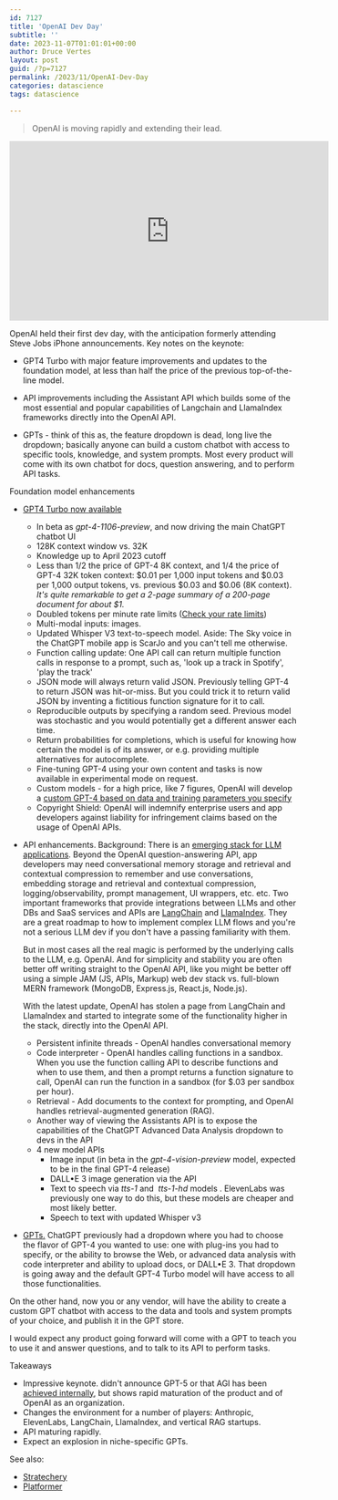 ```yaml
---
id: 7127
title: 'OpenAI Dev Day'
subtitle: ''
date: 2023-11-07T01:01:01+00:00
author: Druce Vertes
layout: post
guid: /?p=7127
permalink: /2023/11/OpenAI-Dev-Day
categories: datascience
tags: datascience

---
```


> OpenAI is moving rapidly and extending their lead.
<iframe width="560" height="315" src="https://www.youtube.com/embed/U9mJuUkhUzk?si=iKPA30LObMbOSpZ_" title="YouTube video player" frameborder="0" allow="accelerometer; autoplay; clipboard-write; encrypted-media; gyroscope; picture-in-picture; web-share" allowfullscreen></iframe>

<!--more-->

OpenAI held their first dev day, with the anticipation formerly attending Steve Jobs iPhone announcements. Key notes on the keynote:

- GPT4 Turbo with major feature improvements and updates to the foundation model, at less than half the price of the previous top-of-the-line model.

- API improvements including the Assistant API which builds some of the most essential and popular capabilities of Langchain and LlamaIndex frameworks directly into the OpenAI API.

- GPTs - think of this as, the feature dropdown is dead, long live the dropdown; basically anyone can build a custom chatbot with access to specific tools, knowledge, and system prompts. Most every product will come with its own chatbot for docs, question answering, and to perform API tasks.


Foundation model enhancements
- [GPT4 Turbo now available](https://openai.com/blog/new-models-and-developer-products-announced-at-devday)
	- In beta as *gpt-4-1106-preview*, and now driving the main ChatGPT chatbot UI
	- 128K context window vs. 32K
	- Knowledge up to April 2023 cutoff
	- Less than 1/2 the price of GPT-4 8K context, and 1/4 the price of GPT-4 32K token context: $0.01 per 1,000 input tokens and $0.03 per 1,000 output tokens, vs. previous $0.03 and $0.06 (8K context). *It's quite remarkable to get a 2-page summary of a 200-page document for about $1.*
	- Doubled tokens per minute rate limits ([Check your rate limits](https://platform.openai.com/account/limits))
	- Multi-modal inputs: images. 
	- Updated Whisper V3 text-to-speech model. Aside: The Sky voice in the ChatGPT mobile app is ScarJo and you can't tell me otherwise.
	- Function calling update: One API call can return multiple function calls in response to a prompt, such as, 'look up a track in Spotify', 'play the track'
	- JSON mode will always return valid JSON. Previously telling GPT-4 to return JSON was hit-or-miss. But you could trick it to return valid JSON by inventing a fictitious function signature for it to call.
	- Reproducible outputs by specifying a random seed. Previous model was stochastic and you would potentially get a different answer each time.
	- Return probabilities for completions, which is useful for knowing how certain the model is of its answer, or e.g. providing multiple alternatives for autocomplete.
	- Fine-tuning GPT-4 using your own content and tasks is now available in experimental mode on request.
	- Custom models - for a high price, like 7 figures, OpenAI will develop a [custom GPT-4 based on data and training parameters you specify](https://openai.com/form/custom-models)
	- Copyright Shield: OpenAI will indemnify enterprise users and app developers against liability for infringement claims based on the usage of OpenAI APIs.


- API enhancements. Background: There is an [emerging stack for LLM applications](https://a16z.com/emerging-architectures-for-llm-applications/). Beyond the OpenAI question-answering API, app developers may need conversational memory storage and retrieval and contextual compression to remember and use conversations, embedding storage and retrieval and contextual compression, logging/observability, prompt management, UI wrappers, etc. etc. Two important frameworks that provide integrations between LLMs and other DBs and SaaS services and APIs are [LangChain](https://python.langchain.com/docs/get_started/introduction) and [LlamaIndex](https://docs.llamaindex.ai/en/stable/). They are a great roadmap to how to implement complex LLM flows and you're not a serious LLM dev if you don't have a passing familiarity with them. 
  
  But in most cases all the real magic is performed by the underlying calls to the LLM, e.g. OpenAI. And for simplicity and stability you are often better off writing straight to the OpenAI API, like you might be better off using a simple JAM (JS, APIs, Markup) web dev stack vs. full-blown MERN framework (MongoDB, Express.js, React.js, Node.js).
  
  With the latest update, OpenAI has stolen a page from LangChain and LlamaIndex and started to integrate some of the functionality higher in the stack, directly into the OpenAI API.
  
	- Persistent infinite threads - OpenAI handles conversational memory
	- Code interpreter - OpenAI handles calling functions in a sandbox. When you use the function calling API to describe functions and when to use them, and then a prompt returns a function signature to call, OpenAI can  run the function in a sandbox (for $.03 per sandbox per hour). 
	- Retrieval - Add documents to the context for prompting, and OpenAI handles retrieval-augmented generation (RAG). 
	- Another way of viewing the Assistants API is to expose the capabilities  of the ChatGPT Advanced Data Analysis dropdown to devs in the API
	- 4 new model APIs
		- Image input (in beta in the *gpt-4-vision-preview* model, expected to be in the final GPT-4 release)
		- DALL•E 3 image generation via the API
		- Text to speech via *tts-1* and  *tts-1-hd* models . ElevenLabs was previously one way to do this, but these models are cheaper and most likely better.
		- Speech to text with updated Whisper v3


- [GPTs.](https://openai.com/blog/introducing-gpts) ChatGPT previously had a dropdown where you had to choose the flavor of GPT-4 you wanted to use: one with plug-ins you had to specify, or the ability to browse the Web, or advanced data analysis with code interpreter and ability to upload docs, or DALL•E 3. That dropdown is going away and the default GPT-4 Turbo model will have access to all those functionalities.
  
On the other hand, now you or any vendor, will have the ability to create a custom GPT chatbot with access to the data and tools and system prompts of your choice, and publish it in the GPT store.

I would expect any product going forward will come with a GPT to teach you to use it and answer questions, and to talk to its API to perform tasks.

Takeaways
- Impressive keynote. didn't announce GPT-5 or that AGI has been [achieved internally](https://www.independent.co.uk/tech/chatgpt-ai-agi-sam-altman-openai-b2419449.html), but shows rapid maturation of the product and of OpenAI as an organization.
- Changes the environment for a number of players: Anthropic, ElevenLabs, LangChain, LlamaIndex, and vertical RAG startups.
- API maturing rapidly.
- Expect an explosion in niche-specific GPTs.

See also:
- [Stratechery](https://www.platformer.news/p/how-openai-is-building-a-path-toward)
- [Platformer](https://stratechery.com/2023/the-openai-keynote/)
